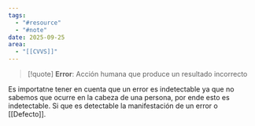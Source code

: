 ```yaml
---
tags:
  - "#resource"
  - "#note"
date: 2025-09-25
area:
  - "[[CVVS]]"
---
```

> [!quote]
> **Error**: Acción humana que produce un resultado incorrecto

 Es importatne tener en cuenta que un error es indetectable ya que no sabemos que ocurre en la cabeza de una persona, por ende esto es indetectable. Si que es detectable la manifestación de un error o [[Defecto]].


